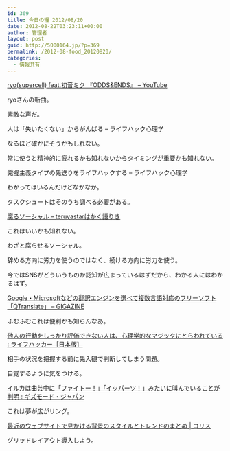 ```yaml
---
id: 369
title: 今日の糧 2012/08/20
date: 2012-08-22T03:23:11+00:00
author: 管理者
layout: post
guid: http://5000164.jp/?p=369
permalink: /2012-08-food_20120820/
categories:
  - 情報共有
---
```

<section> 

<div>
  <a href="http://www.youtube.com/watch?v=iOFZKwv_LfA">ryo(supercell) feat.初音ミク 『ODDS&#038;ENDS』 &#8211; YouTube</a>
</div>

ryoさんの新曲。
  
素敵な声だ。 </section> <section> 

<div>
  人は「失いたくない」からがんばる – ライフハック心理学
</div>

なるほど確かにそうかもしれない。
  
常に使うと精神的に疲れるかも知れないからタイミングが重要かも知れない。 </section> <section> 

<div>
  完璧主義タイプの先送りをライフハックする – ライフハック心理学
</div>

わかってはいるんだけどなかなか。
  
タスクシュートはそのうち調べる必要がある。 </section> <section> 

<div>
  <a href="http://d.hatena.ne.jp/teruyastar/20120805/1344129224">腐るソーシャル &#8211; teruyastarはかく語りき</a>
</div>

これはいいかも知れない。
  
わざと腐らせるソーシャル。
  
辞める方向に労力を使うのではなく、続ける方向に労力を使う。
  
今ではSNSがどういうものか認知が広まっているはずだから、わかる人にはわかるはず。 </section> <section> 

<div>
  <a href="http://gigazine.net/news/20120819-qtranslate/">Google・Microsoftなどの翻訳エンジンを選べて複数言語対応のフリーソフト「QTranslate」 &#8211; GIGAZINE</a>
</div>

ふむふむこれは便利かも知らんなあ。 </section> <section> 

<div>
  <a href="http://www.lifehacker.jp/2012/08/120818alwaysunlucky.html">他人の行動をしっかり評価できない人は、心理学的なマジックにとらわれている : ライフハッカー［日本版］</a>
</div>

相手の状況を把握する前に先入観で判断してしまう問題。
  
自覚するように気をつける。 </section> <section> 

<div>
  <a href="http://www.gizmodo.jp/2012/08/post_10748.html">イルカは曲芸中に「ファイトー！」「イッパーツ！」みたいに叫んでいることが判明 : ギズモード・ジャパン</a>
</div>

これは夢が広がリング。 </section> <section> 

<div>
  <a href="http://coliss.com/articles/build-websites/operation/design/background-styles-and-trends-in-web-design-by-codrops.html">最近のウェブサイトで見かける背景のスタイルとトレンドのまとめ | コリス</a>
</div>

グリッドレイアウト導入しよう。 </section>